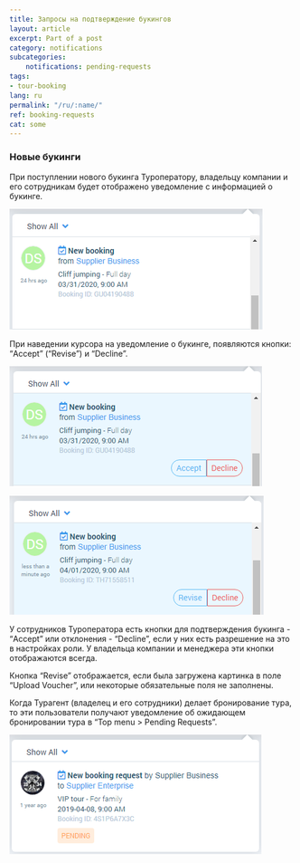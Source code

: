 ```yaml
---
title: Запросы на подтверждение букингов
layout: article
excerpt: Part of a post
category: notifications
subcategories:
    notifications: pending-requests
tags:
- tour-booking
lang: ru
permalink: "/ru/:name/"
ref: booking-requests
cat: some
---
```


### **Новые букинги**

При поступлении нового букинга Туроператору, владельцу компании и его сотрудникам будет отображено уведомление с информацией о букинге.

![Bookings_requests2](/assets/images/bookings_requests2.png)

При наведении курсора на уведомление о букинге, появляются кнопки: “Accept” (“Revise”) и “Decline”.

![Bookings_requests1](/assets/images/bookings_requests1.png)

![Bookings_requests3](/assets/images/bookings_requests3.png)

У сотрудников Туроператора есть кнопки для подтверждения букинга - “Accept” или отклонения - “Decline”, если у них есть разрешение на это в настройках роли. У владельца компании и менеджера эти кнопки отображаются всегда.

Кнопка “Revise” отображается, если была загружена картинка в поле “Upload Voucher”, или некоторые обязательные поля не заполнены.

Когда Турагент (владелец и его сотрудники) делает бронирование тура, то эти пользователи получают уведомление об ожидающем бронировании тура в “Top menu > Pending Requests”.

![Bookings_requests4](/assets/images/bookings_requests4.png)
